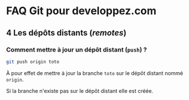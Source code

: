 # FAQ Git pour developpez.com

## 4 Les dépôts distants (*remotes*)

### Comment mettre à jour un dépôt distant (`push`) ?

```bash
git push origin toto
```

À pour effet de mettre à jour la branche `toto` sur le dépôt distant nommé `origin`.

Si la branche n'existe pas sur le dépôt distant elle est créée.
